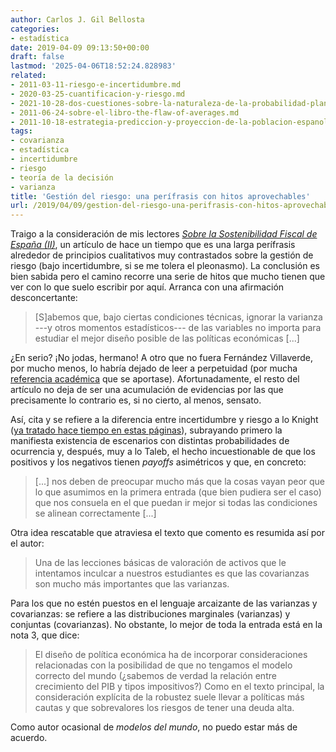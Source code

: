 ```yaml
---
author: Carlos J. Gil Bellosta
categories:
- estadística
date: 2019-04-09 09:13:50+00:00
draft: false
lastmod: '2025-04-06T18:52:24.828983'
related:
- 2011-03-11-riesgo-e-incertidumbre.md
- 2020-03-25-cuantificacion-y-riesgo.md
- 2021-10-28-dos-cuestiones-sobre-la-naturaleza-de-la-probabilidad-planteadas-por-keynes-en-1921-pero-que-siguen-hoy-igual-de-vigentes.md
- 2011-06-24-sobre-el-libro-the-flaw-of-averages.md
- 2011-10-18-estrategia-prediccion-y-proyeccion-de-la-poblacion-espanola.md
tags:
- covarianza
- estadística
- incertidumbre
- riesgo
- teoría de la decisión
- varianza
title: 'Gestión del riesgo: una perífrasis con hitos aprovechables'
url: /2019/04/09/gestion-del-riesgo-una-perifrasis-con-hitos-aprovechables/
---
```


Traigo a la consideración de mis lectores [_Sobre la Sostenibilidad Fiscal de España (II)_](http://nadaesgratis.es/fernandez-villaverde/sobre-la-sostenibilidad-fiscal-de-espana-ii), un artículo de hace un tiempo que es una larga perífrasis alrededor de principios cualitativos muy contrastados sobre la gestión de riesgo (bajo incertidumbre, si se me tolera el pleonasmo). La conclusión es bien sabida pero el camino recorre una serie de hitos que mucho tienen que ver con lo que suelo escribir por aquí. Arranca con una afirmación desconcertante:

>[S]abemos que, bajo ciertas condiciones técnicas, ignorar la varianza ---y otros momentos estadísticos--- de las variables no importa para estudiar el mejor diseño posible de las políticas económicas [...]

¿En serio? ¡No jodas, hermano! A otro que no fuera Fernández Villaverde, por mucho menos, lo habría dejado de leer a perpetuidad (por mucha [referencia académica](http://www.jstor.org/stable/1910260) que se aportase). Afortunadamente, el resto del artículo no deja de ser una acumulación de evidencias por las que precisamente lo contrario es, si no cierto, al menos, sensato.

Así, cita y se refiere a la diferencia entre incertidumbre y riesgo a lo Knight ([ya tratado hace tiempo en estas páginas](https://www.datanalytics.com/2011/03/11/riesgo-e-incertidumbre/)), subrayando primero la manifiesta existencia de escenarios con distintas probabilidades de ocurrencia y, después, muy a lo Taleb, el hecho incuestionable de que los positivos y los negativos tienen _payoffs_ asimétricos y que, en concreto:

>[...] nos deben de preocupar mucho más que la cosas vayan peor que lo que asumimos en la primera entrada (que bien pudiera ser el caso) que nos consuela en el que puedan ir mejor si todas las condiciones se alinean correctamente [...]

Otra idea rescatable que atraviesa el texto que comento es resumida así por el autor:

>Una de las lecciones básicas de valoración de activos que le intentamos inculcar a nuestros estudiantes es que las covarianzas son mucho más importantes que las varianzas.

Para los que no estén puestos en el  lenguaje arcaizante de las varianzas y covarianzas: se refiere a las distribuciones marginales (varianzas) y conjuntas (covarianzas). No obstante, lo mejor de toda la entrada está en la nota 3, que dice:

>El diseño de política económica ha de incorporar consideraciones relacionadas con la posibilidad de que no tengamos el modelo correcto del mundo (¿sabemos de verdad la relación entre crecimiento del PIB y tipos impositivos?) Como en el texto principal, la consideración explícita de la robustez suele llevar a políticas más cautas y que sobrevalores los riesgos de tener una deuda alta.

Como autor ocasional de _modelos del mundo_, no puedo estar más de acuerdo.